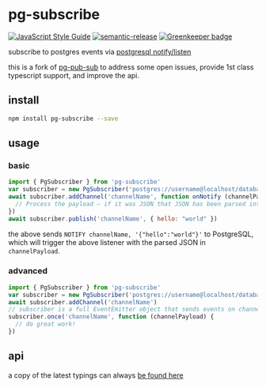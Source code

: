 # pg-subscribe

[![JavaScript Style Guide](https://img.shields.io/badge/code_style-standard-brightgreen.svg)](https://standardjs.com) [![semantic-release](https://img.shields.io/badge/%20%20%F0%9F%93%A6%F0%9F%9A%80-semantic--release-e10079.svg)](https://github.com/semantic-release/semantic-release) [![Greenkeeper badge](https://badges.greenkeeper.io/cdaringe/pg-subscribe.svg)](https://greenkeeper.io/)



subscribe to postgres events via [postgresql notify/listen](http://www.postgresql.org/docs/10/static/sql-notify.html)

this is a fork of [pg-pub-sub](https://github.com/voxpelli/node-pg-pubsub) to address some open issues, provide 1st class typescript support, and improve the api.

## install

```sh
npm install pg-subscribe --save
```

## usage

### basic

```js
import { PgSubscriber } from 'pg-subscribe'
var subscriber = new PgSubscriber('postgres://username@localhost/database')
await subscriber.addChannel('channelName', function onNotify (channelPayload) {
  // Process the payload – if it was JSON that JSON has been parsed into an object for you
})
await subscriber.publish('channelName', { hello: "world" })
```

the above sends `NOTIFY channelName, '{"hello":"world"}'` to PostgreSQL, which will trigger the above listener with the parsed JSON in `channelPayload`.

### advanced

```js
import { PgSubscriber } from 'pg-subscribe'
var subscriber = new PgSubscriber('postgres://username@localhost/database')
await subscriber.addChannel('channelName')
// subscriber is a full EventEmitter object that sends events on channel names
subscriber.once('channelName', function (channelPayload) {
  // do great work!
})
```

## api

a copy of the latest typings can always [be found here](https://github.com/cdaringe/pg-subscribe/blob/master/docs/index.d.ts)
